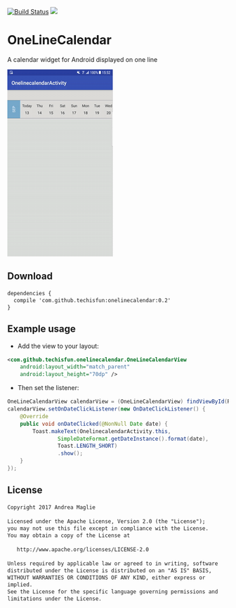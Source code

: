 [![Build Status](https://travis-ci.org/TechIsFun/OneLineCalendar.svg)](https://travis-ci.org/TechIsFun/OneLineCalendar)
[![](https://jitpack.io/v/techisfun/OneLineCalendar.svg)](https://jitpack.io/#techisfun/OneLineCalendar)

# OneLineCalendar

A calendar widget for Android displayed on one line

![Screencap](img/onelinecalendar.gif)

## Download

```
dependencies {
  compile 'com.github.techisfun:onelinecalendar:0.2'
}
```

## Example usage

- Add the view to your layout:

```xml
<com.github.techisfun.onelinecalendar.OneLineCalendarView
    android:layout_width="match_parent"
    android:layout_height="70dp" />
```

- Then set the listener:

```java
OneLineCalendarView calendarView = (OneLineCalendarView) findViewById(R.id.calendar_view);
calendarView.setOnDateClickListener(new OnDateClickListener() {
    @Override
    public void onDateClicked(@NonNull Date date) {
        Toast.makeText(OnelinecalendarActivity.this,
                SimpleDateFormat.getDateInstance().format(date),
                Toast.LENGTH_SHORT)
                .show();
    }
});
```

License
-------

    Copyright 2017 Andrea Maglie

    Licensed under the Apache License, Version 2.0 (the "License");
    you may not use this file except in compliance with the License.
    You may obtain a copy of the License at

       http://www.apache.org/licenses/LICENSE-2.0

    Unless required by applicable law or agreed to in writing, software
    distributed under the License is distributed on an "AS IS" BASIS,
    WITHOUT WARRANTIES OR CONDITIONS OF ANY KIND, either express or implied.
    See the License for the specific language governing permissions and
    limitations under the License.

